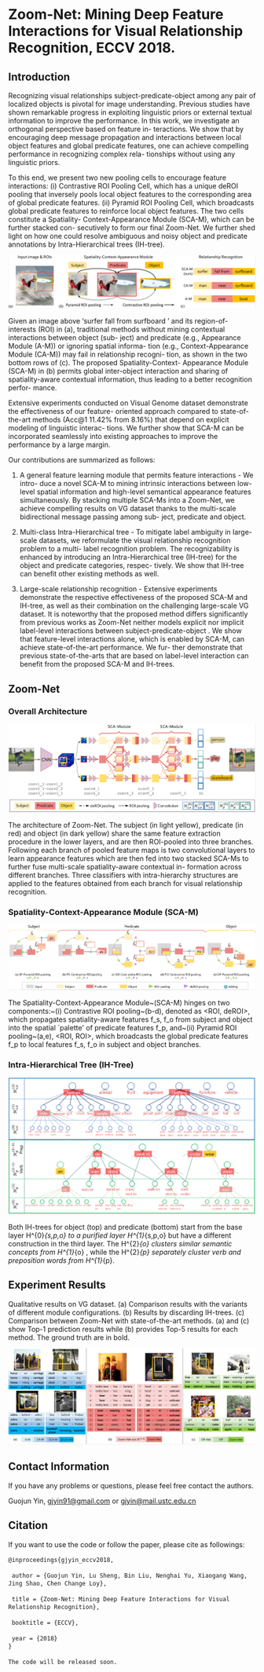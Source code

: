 # Zoom-Net: Mining Deep Feature Interactions for Visual Relationship Recognition, ECCV 2018.

## Introduction
Recognizing visual relationships subject-predicate-object
among any pair of localized objects is pivotal for image understanding.
Previous studies have shown remarkable progress in exploiting linguistic
priors or external textual information to improve the performance. In
this work, we investigate an orthogonal perspective based on feature in-
teractions. We show that by encouraging deep message propagation and
interactions between local object features and global predicate features,
one can achieve compelling performance in recognizing complex rela-
tionships without using any linguistic priors. 

To this end, we present two new pooling cells to encourage feature interactions: (i) Contrastive ROI
Pooling Cell, which has a unique deROI pooling that inversely pools local
object features to the corresponding area of global predicate features. (ii)
Pyramid ROI Pooling Cell, which broadcasts global predicate features
to reinforce local object features. The two cells constitute a Spatiality-
Context-Appearance Module (SCA-M), which can be further stacked con-
secutively to form our final Zoom-Net. We further shed light on how one
could resolve ambiguous and noisy object and predicate annotations by
Intra-Hierarchical trees (IH-tree). 

![figure1](fig/fig1.png)

Given an image above ‘surfer fall from surfboard ’ and its region-of-interests (ROI)
in (a), traditional methods without mining contextual interactions between object (sub-
ject) and predicate (e.g., Appearance Module (A-M)) or ignoring spatial informa-
tion (e.g., Context-Appearance Module (CA-M)) may fail in relationship recogni-
tion, as shown in the two bottom rows of (c). The proposed Spatiality-Context-
Appearance Module (SCA-M) in (b) permits global inter-object interaction and sharing
of spatiality-aware contextual information, thus leading to a better recognition perfor-
mance.

Extensive experiments conducted on
Visual Genome dataset demonstrate the effectiveness of our feature-
oriented approach compared to state-of-the-art methods (Acc@1 11.42%
from 8.16%) that depend on explicit modeling of linguistic interac-
tions. We further show that SCA-M can be incorporated seamlessly into
existing approaches to improve the performance by a large margin.

Our contributions are summarized as follows:

1) A general feature learning module that permits feature interactions - We intro-
duce a novel SCA-M to mining intrinsic interactions between low-level spatial
information and high-level semantical appearance features simultaneously. By
stacking multiple SCA-Ms into a Zoom-Net, we achieve compelling results on
VG dataset thanks to the multi-scale bidirectional message passing among sub-
ject, predicate and object.

2) Multi-class Intra-Hierarchical tree - To mitigate label ambiguity in large-scale
datasets, we reformulate the visual relationship recognition problem to a multi-
label recognition problem. The recognizability is enhanced by introducing an
Intra-Hierarchical tree (IH-tree) for the object and predicate categories, respec-
tively. We show that IH-tree can benefit other existing methods as well.

3) Large-scale relationship recognition - Extensive experiments demonstrate the
respective effectiveness of the proposed SCA-M and IH-tree, as well as their
combination on the challenging large-scale VG dataset.
It is noteworthy that the proposed method differs significantly from previous
works as Zoom-Net neither models explicit nor implicit label-level interactions
between subject-predicate-object . We show that feature-level interactions alone,
which is enabled by SCA-M, can achieve state-of-the-art performance. We fur-
ther demonstrate that previous state-of-the-arts that are based on label-level
interaction can benefit from the proposed SCA-M and IH-trees.


## Zoom-Net

### Overall Architecture 

![Structure](fig/fig_pipeline.png)

The architecture of Zoom-Net. The subject (in light yellow), predicate (in red)
and object (in dark yellow) share the same feature extraction procedure in the lower
layers, and are then ROI-pooled into three branches. Following each branch of pooled
feature maps is two convolutional layers to learn appearance features which are then
fed into two stacked SCA-Ms to further fuse multi-scale spatiality-aware contextual in-
formation across different branches. Three classifiers with intra-hierarchy structures are
applied to the features obtained from each branch for visual relationship recognition.

### Spatiality-Context-Appearance Module (SCA-M)

![SCA_M](fig/fig_modules.png)

The Spatiality-Context-Appearance Module~(SCA-M) hinges on two components:~(i) Contrastive ROI pooling~(b-d), denoted as <ROI, deROI>, which propagates spatiality-aware features f_s, f_o from subject and object into the spatial `palette' of predicate features f_p, and~(ii) Pyramid ROI pooling~(a,e), <ROI, ROI>, which broadcasts the global predicate features f_p to local features f_s, f_o in subject and object branches.


### Intra-Hierarchical Tree (IH-Tree)

![IH_Tree](fig/fig_ihtree.png)

Both IH-trees for object (top) and predicate (bottom) start from the base layer H^{0}_{s,p,o} to a purified layer H^{1}_{s,p,o} but have a different construction in the third layer. The H^{2}_{o} clusters similar semantic concepts from H^{1}_{o} , while the H^{2}_{p} separately cluster verb and preposition words from H^{1}_{p}.


## Experiment Results

Qualitative results on VG dataset. (a) Comparison results with the variants
of different module configurations. (b) Results by discarding IH-trees. (c) Comparison
between Zoom-Net with state-of-the-art methods. (a) and (c) show Top-1 prediction
results while (b) provides Top-5 results for each method. The ground truth are in bold.

![EXPS](fig/fig_exps.png)

## Contact Information

If you have any problems or questions, please feel free contact the authors.

Guojun Yin, gjyin91@gmail.com or gjyin@mail.ustc.edu.cn


## Citation

If you want to use the code or follow the paper, please cite as followings:

```
@inproceedings{gjyin_eccv2018,

 author = {Guojun Yin, Lu Sheng, Bin Liu, Nenghai Yu, Xiaogang Wang, Jing Shao, Chen Change Loy},
 
 title = {Zoom-Net: Mining Deep Feature Interactions for Visual Relationship Recognition},
 
 booktitle = {ECCV},
 
 year = {2018}
}

The code will be released soon.
